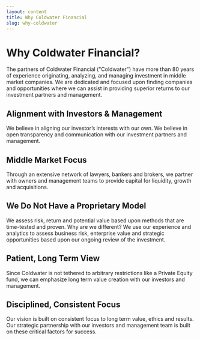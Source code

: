 ```yaml
---
layout: content
title: Why Coldwater Financial
slug: why-coldwater
---
```


# Why Coldwater Financial?

The partners of Coldwater Financial ("Coldwater") have more than 80 years of experience originating, analyzing, and managing investment in middle market companies. We are dedicated and focused upon finding companies and opportunities where we can assist in providing superior returns to our investment partners and management.


## Alignment with Investors & Management

We believe in aligning our investor’s interests with our own. We believe in open transparency and communication with our investment partners and management.

## Middle Market Focus

Through an extensive network of lawyers, bankers and brokers, we partner with owners and management teams to provide capital for liquidity, growth and acquisitions.

## We Do Not Have a Proprietary Model

We assess risk, return and potential value based upon methods that are time-tested and proven. Why are we different? We use our experience and analytics to assess business risk, enterprise value and strategic opportunities based upon our ongoing review of the investment.

## Patient, Long Term View

Since Coldwater is not tethered to arbitrary restrictions like a Private Equity fund, we can emphasize long term value creation with our investors and management.

## Disciplined, Consistent Focus

Our vision is built on consistent focus to long term value, ethics and results. Our strategic partnership with our investors and management team is built on these critical factors for success.
